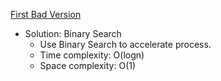 [First Bad Version](https://leetcode.com/problems/first-bad-version/)  

- Solution: Binary Search
    - Use Binary Search to accelerate process.
    - Time complexity: O(logn)
    - Space complexity: O(1)